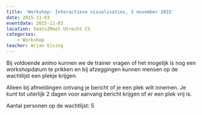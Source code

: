 ```yaml
---
title: 'Workshop: Interactieve visualisaties, 3 november 2015'
date: 2015-11-03
eventdate: 2015-11-03
location: Seats2Meet Utrecht CS
categories:
    - Workshop
teacher: Arjan Eising
---
```


Bij voldoende animo kunnen we de trainer vragen of het mogelijk is nog een workshopdatum te prikken en bij afzeggingen kunnen mensen op de wachtlijst een plekje krijgen.

Alleen bij afmeldingen ontvang je bericht of je een plek wilt innemen. Je kunt tot uiterlijk 2 dagen voor aanvang bericht krijgen of er een plek vrij is.

Aantal personen op de wachtlijst: 5
